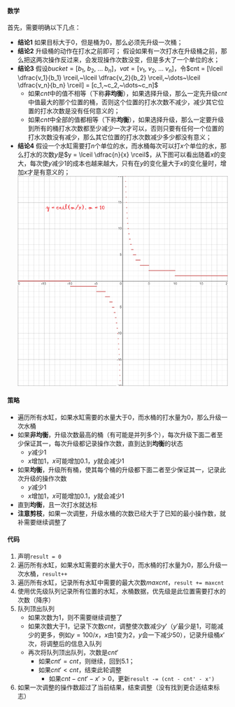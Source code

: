 #### 数学

首先，需要明确以下几点：

- **结论1**
如果目标大于$0$，但是桶为$0$，那么必须先升级一次桶；
- **结论2**
升级桶的动作在打水之前即可；
假设如果有一次打水在升级桶之前，那么把这两次操作反过来，会发现操作次数没变，但是多大了一个单位的水；
- **结论3**
假设$bucket = [b_1,~b_2,~\dots~b_n]$，$vat = [v_1,~v_2,~\dots~v_n]$，令$cnt = [\lceil \dfrac{v_1}{b_1} \rceil,~\lceil \dfrac{v_2}{b_2} \rceil,~\dots~\lceil \dfrac{v_n}{b_n} \rceil] = [c_1,~c_2,~\dots~c_n]$
  - 如果$cnt$中的值不相等（下称**非均衡**），如果选择升级，那么一定先升级$cnt$中值最大的那个位置的桶，否则这个位置的打水次数不减少，减少其它位置的打水次数是没有任何意义的；
  - 如果$cnt$中全部的值都相等（下称**均衡**），如果选择升级，那么一定要升级到所有的桶打水次数都至少减少一次才可以，否则只要有任何一个位置的打水次数没有减少，那么其它位置的打水次数减少多少都没有意义；
- **结论4**
假设一个水缸需要打$n$个单位的水，而水桶每次可以打$x$个单位的水，那么打水的次数$y$是$y = \lceil \dfrac{n}{x} \rceil$，从下图可以看出随着$x$的变大，每次使$y$减少$1$的成本也越来越大，只有在$y$的变化量大于$x$的变化量时，增加$x$才是有意义的；
![](./assets/img/Solution0033_01.png)

#### 策略

- 遍历所有水缸，如果水缸需要的水量大于$0$，而水桶的打水量为$0$，那么升级一次水桶
- 如果**非均衡**，升级次数最高的桶（有可能是并列多个），每次升级下面二者至少保证其一，每次升级都记录操作次数，直到达到**均衡**的状态
  - $y$减少$1$
  - $x$增加$1$，$x$可能增加$0.1$，$y$就会减少$1$
- 如果**均衡**，升级所有桶，使其每个桶的升级都下面二者至少保证其一，记录此次升级的操作次数
  - $y$减少$1$
  - $x$增加$1$，$x$可能增加$0.1$，$y$就会减少$1$
- 直到**均衡**，且一次打水就达标
- **注意剪枝**，如果一次调整，升级水桶的次数已经大于了已知的最小操作数，就补需要继续调整了

#### 代码

1. 声明`result = 0`
2. 遍历所有水缸，如果水缸需要的水量大于$0$，而水桶的打水量为$0$，那么升级一次水桶，`result++`
3. 遍历所有水缸，记录所有水缸中需要的最大次数$maxcnt$，`result += maxcnt`
4. 使用优先级队列记录所有位置的水缸，水桶数据，优先级是此位置需要打水的次数（降序）
5. 队列顶出队列
    - 如果次数为$1$，则不需要继续调整了
    - 如果次数大于$1$，记录下次数$cnt$，调整使次数减少$y'$（$y'$最少是$1$，可能减少的更多，例如$y=100/x$，$x$由$1$变为$2$，$y$会一下减少$50$），记录升级桶$x'$次，将调整后的信息入队列
    - 再次将队列顶出队列，次数是$cnt'$
        - 如果$cnt' = cnt$，则继续，回到5.1；
        - 如果$cnt' \lt cnt$，结束此轮调整
            - 如果$cnt - cnt' - x' \gt 0$，更新`result -= (cnt - cnt' - x')`
6. 如果一次调整的操作数超过了当前结果，结束调整（没有找到更合适结束标志）
